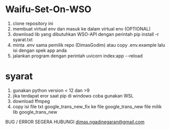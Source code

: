 # Waifu-Set-On-WSO

1. clone repository ini
2. membuat virtual env dan masuk ke dalam virtual env (OPTIONAL)
3. download lib yang dibutuhkan WSO-API dengan perintah pip install -r syarat.txt
4. minta .env sama pemilik repo (DimasGodim) atau copy .env.example lalu isi dengan spek app anda
5. jalankan program dengan perintah uvicorn index:app --reload

#  syarat
1. gunakan python version < 12 dan >9
2. jika terdapat eror saat pip di windows coba gunakan WSL
3. download ffmpeg
4. copy isi file txt google_trans_new_fix ke file google_trans_new file milik lib google_trans_new

BUG / ERROR SEGERA HUBUNGI dimas.ngadinegaran@gmail.com
